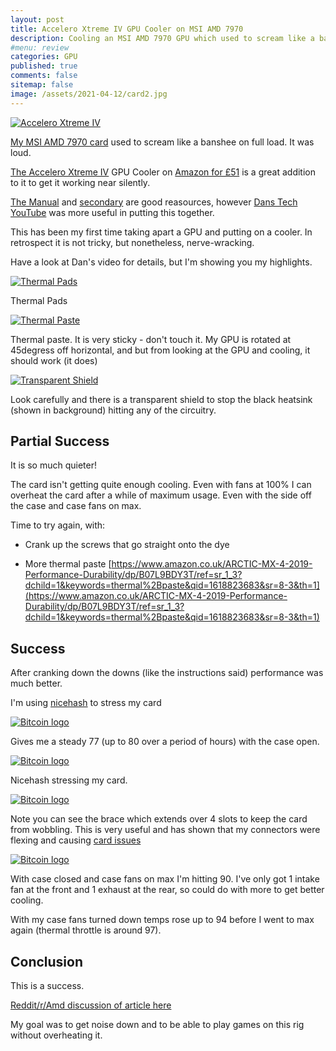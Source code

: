```yaml
---
layout: post
title: Accelero Xtreme IV GPU Cooler on MSI AMD 7970   
description: Cooling an MSI AMD 7970 GPU which used to scream like a banshee. It was loud. The banshee is now silenced.
#menu: review
categories: GPU 
published: true 
comments: false     
sitemap: false
image: /assets/2021-04-12/card2.jpg
---
```


[![Accelero Xtreme IV](/assets/2021-04-12/card2.jpg "Accelero Xtreme IV")](/assets/2021-04-12/card2.jpg)

[My MSI AMD 7970 card](/2021/01/27/amd-7970-graphics-card-and-philips-BDM4037U-monitor) used to scream like a banshee on full load. It was loud.

[The Accelero Xtreme IV](https://www.arctic.de/en/ax4) GPU Cooler on [Amazon for £51](https://www.amazon.co.uk/gp/product/B00HHMJIIO/ref=ppx_yo_dt_b_asin_title_o03_s00?ie=UTF8&psc=1) is a great addition to it to get it working near silently.

[The Manual](https://support.arctic.de/ax4-rev2) and [secondary](https://gzhls.at/blob/ldb/b/1/e/3/46a7b856c2bf062b38782974e0507801351e.pdf) are good reasources, however [Dans Tech YouTube](https://www.youtube.com/watch?v=q-1n7FLh2L4) was more useful in putting this together.

This has been my first time taking apart a GPU and putting on a cooler. In retrospect it is not tricky, but nonetheless, nerve-wracking.

Have a look at Dan's video for details, but I'm showing you my highlights.


<!-- [![Bitcoin logo](/assets/2021-04-12/card.jpg "Bitcoin"){:width="500px"}](/assets/2021-04-12/card.jpg) -->
[![Thermal Pads](/assets/2021-04-12/card.jpg "Thermal pads")](/assets/2021-04-12/card.jpg)

Thermal Pads

[![Thermal Paste](/assets/2021-04-12/paste.jpg "Thermal Paste")](/assets/2021-04-12/paste.jpg)

Thermal paste. It is very sticky - don't touch it. My GPU is rotated at 45degress off horizontal, and but from looking at the GPU and cooling, it should work (it does)

[![Transparent Shield](/assets/2021-04-12/cover.jpg "Transparent Shield")](/assets/2021-04-12/cover.jpg)

Look carefully and there is a transparent shield to stop the black heatsink (shown in background) hitting any of the circuitry.


## Partial Success

It is so much quieter!

The card isn't getting quite enough cooling. Even with fans at 100% I can overheat the card after a while of maximum usage. Even with the side off the case and case fans on max.

Time to try again, with:

- Crank up the screws that go straight onto the dye

- More thermal paste [https://www.amazon.co.uk/ARCTIC-MX-4-2019-Performance-Durability/dp/B07L9BDY3T/ref=sr_1_3?dchild=1&keywords=thermal%2Bpaste&qid=1618823683&sr=8-3&th=1](https://www.amazon.co.uk/ARCTIC-MX-4-2019-Performance-Durability/dp/B07L9BDY3T/ref=sr_1_3?dchild=1&keywords=thermal%2Bpaste&qid=1618823683&sr=8-3&th=1)



## Success

After cranking down the downs (like the instructions said) performance was much better.

I'm using [nicehash](https://www.nicehash.com/) to stress my card

[![Bitcoin logo](/assets/2021-04-12/77.jpg "Bitcoin")](/assets/2021-04-12/77.jpg)

Gives me a steady 77 (up to 80 over a period of hours) with the case open.

[![Bitcoin logo](/assets/2021-04-12/nice.jpg "Bitcoin")](/assets/2021-04-12/nice.jpg)

Nicehash stressing my card.

[![Bitcoin logo](/assets/2021-04-12/case.jpg "Bitcoin")](/assets/2021-04-12/case.jpg)

Note you can see the brace which extends over 4 slots to keep the card from wobbling. This is very useful and has shown that my connectors were flexing and causing [card issues](/2021/01/27/amd-7970-graphics-card-and-philips-BDM4037U-monitor)

[![Bitcoin logo](/assets/2021-04-12/90.jpg "Bitcoin")](/assets/2021-04-12/90.jpg)

With case closed and case fans on max I'm hitting 90. I've only got 1 intake fan at the front and 1 exhaust at the rear, so could do with more to get better cooling.

With my case fans turned down temps rose up to 94 before I went to max again (thermal throttle is around 97).

## Conclusion

This is a success. 

[Reddit/r/Amd discussion of article here](https://www.reddit.com/r/Amd/comments/my3c5w/cooling_an_msi_amd_7970_gpu_which_used_to_scream/_)

My goal was to get noise down and to be able to play games on this rig without overheating it.


